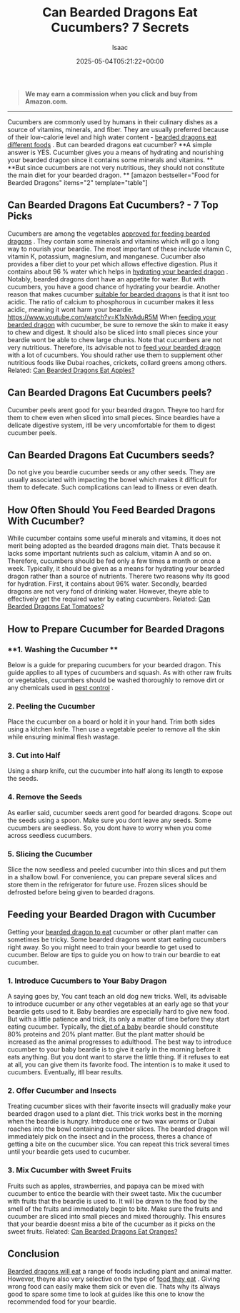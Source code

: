 ﻿---
author: Isaac
layout: post
title: Can Bearded Dragons Eat Cucumbers? 7 Secrets
date: '2025-05-04T05:21:22+00:00'
categories:
- Guide
- Lizard
tags: []
slug: /can-bearded-dragons-eat-cucumbers/
lastmod: 2025-05-07T12:21:26+03:00
---
> **We may earn a commission when you click and buy from Amazon.com.**
>

---
Cucumbers are commonly used by humans in their culinary dishes as a source of vitamins, minerals, and fiber.
They are usually preferred because of their low-calorie level and high water content -
[bearded dragons eat different foods](https://pestpolicy.com/what-do-bearded-dragons-eat/)
.
But can bearded dragons eat cucumber?
**A simple answer is YES. Cucumber gives you a means of hydrating and nourishing your bearded dragon since it contains some minerals and vitamins. **
**But since cucumbers are not very nutritious, they should not constitute the main diet for your bearded dragon. **
[amazon bestseller="Food for Bearded Dragons" items="2" template="table"]
## **Can Bearded Dragons Eat Cucumbers? - 7 Top Picks**
Cucumbers are among the vegetables
[approved for feeding bearded dragons](https://cvm.ncsu.edu/documents/caring-for-your-bearded-dragon/)
. They contain some minerals and vitamins which will go a long way to nourish your beardie.
The most important of these include vitamin C, vitamin K, potassium, magnesium, and manganese.
Cucumber also provides a fiber diet to your pet which allows effective digestion.
Plus it contains about 96 % water which helps in
[hydrating your bearded dragon](https://pestpolicy.com/can-bearded-dragons-eat-mushrooms/)
. Notably, bearded dragons dont have an appetite for water. But with cucumbers, you have a good chance of hydrating your beardie.
Another reason that makes cucumber
[suitable for bearded dragons](https://pestpolicy.com/how-smart-are-bearded-dragons/)
is that it isnt too acidic. The ratio of calcium to phosphorous in cucumber makes it less acidic, meaning it wont harm your beardie.
https://www.youtube.com/watch?v=K1xNvAduR5M
When
[feeding your bearded dragon](https://pestpolicy.com/what-should-i-feed-my-bearded-dragon/)
with cucumber, be sure to remove the skin to make it easy to chew and digest. It should also be sliced into small pieces since your beardie wont be able to chew large chunks.
Note that cucumbers are not very nutritious. Therefore, its advisable not to
[feed your bearded dragon](https://pestpolicy.com/can-bearded-dragons-eat-apples/)
with a lot of cucumbers.
You should rather use them to supplement other nutritious foods like Dubai roaches, crickets, collard greens among others.
Related:
[Can Bearded Dragons Eat Apples?](https://pestpolicy.com/can-bearded-dragons-eat-apples/)
## **Can Bearded Dragons Eat Cucumbers peels?**
Cucumber peels arent good for your bearded dragon. Theyre too hard for them to chew even when sliced into small pieces.
Since beardies have a delicate digestive system, itll be very uncomfortable for them to digest cucumber peels.
## **Can Bearded Dragons Eat Cucumbers seeds?**
Do not give you beardie cucumber seeds or any other seeds. They are usually associated with impacting the bowel which makes it difficult for them to defecate. Such complications can lead to illness or even death.
## **How Often Should You Feed Bearded Dragons With Cucumber?**
While cucumber contains some useful minerals and vitamins, it does not merit being adopted as the bearded dragons main diet.
Thats because it lacks some important nutrients such as calcium, vitamin A and so on.
Therefore, cucumbers should be fed only a few times a month or once a week.
Typically, it should be given as a means for hydrating your bearded dragon rather than a source of nutrients. Therere two reasons why its good for hydration.
First, it contains about 96% water. Secondly, bearded dragons are not very fond of drinking water. However, theyre able to effectively get the required water by eating cucumbers.
Related:
[Can Bearded Dragons Eat Tomatoes?](https://pestpolicy.com/can-bearded-dragons-eat-tomatoes/)
## **How to Prepare Cucumber for Bearded Dragons**
### **1. Washing the Cucumber **
Below is a guide for preparing cucumbers for your bearded dragon. This guide applies to all types of cucumbers and squash.
As with other raw fruits or vegetables, cucumbers should be washed thoroughly to remove dirt or any chemicals used in
[pest control](https://pestpolicy.com/how-to-get-rid-of-termites/)
.
### **2. Peeling the Cucumber**
Place the cucumber on a board or hold it in your hand. Trim both sides using a kitchen knife. Then use a vegetable peeler to remove all the skin while ensuring minimal flesh wastage.
### **3. Cut into Half**
Using a sharp knife, cut the cucumber into half along its length to expose the seeds.
### **4. Remove the Seeds**
As earlier said, cucumber seeds arent good for bearded dragons. Scope out the seeds using a spoon.
Make sure you dont leave any seeds. Some cucumbers are seedless. So, you dont have to worry when you come across seedless cucumbers.
### **5. Slicing the Cucumber**
Slice the now seedless and peeled cucumber into thin slices and put them in a shallow bowl.
For convenience, you can prepare several slices and store them in the refrigerator for future use. Frozen slices should be defrosted before being given to bearded dragons.
## **Feeding your Bearded Dragon with Cucumber**
Getting your
[bearded dragon to eat](https://pestpolicy.com/can-bearded-dragons-eat-cabbage/)
cucumber or other plant matter can sometimes be tricky. Some bearded dragons wont start eating cucumbers right away.
So you might need to train your beardie to get used to cucumber. Below are tips to guide you on how to train our beardie to eat cucumber.
### **1. Introduce Cucumbers to Your Baby Dragon**
A saying goes by, You cant teach an old dog new tricks. Well, its advisable to introduce cucumber or any other vegetables at an early age so that your beardie gets used to it.
Baby beardies are especially hard to give new food. But with a little patience and trick, its only a matter of time before they start eating cucumber.
Typically, the
[diet of a baby](https://pestpolicy.com/what-do-baby-lizards-eat/)
beardie should constitute 80% proteins and 20% plant matter. But the plant matter should be increased as the animal progresses to adulthood.
The best way to introduce cucumber to your baby beardie is to give it early in the morning before it eats anything.
But you dont want to starve the little thing. If it refuses to eat at all, you can give them its favorite food. The intention is to make it used to cucumbers. Eventually, itll bear results.
### **2. Offer Cucumber and Insects**
Treating cucumber slices with their favorite insects will gradually make your bearded dragon used to a plant diet.
This trick works best in the morning when the beardie is hungry.
Introduce one or two wax worms or Dubai roaches into the bowl containing cucumber slices.
The bearded dragon will immediately pick on the insect and in the process, theres a chance of getting a bite on the cucumber slice.
You can repeat this trick several times until your beardie gets used to cucumber.
### **3. Mix Cucumber with Sweet Fruits**
Fruits such as apples, strawberries, and papaya can be mixed with cucumber to entice the beardie with their sweet taste.
Mix the cucumber with fruits that the beardie is used to. It will be drawn to the food by the smell of the fruits and immediately begin to bite.
Make sure the fruits and cucumber are sliced into small pieces and mixed thoroughly. This ensures that your beardie doesnt miss a bite of the cucumber as it picks on the sweet fruits.
Related:
[Can Bearded Dragons Eat Oranges?](https://pestpolicy.com/can-bearded-dragons-eat-oranges/)
## **Conclusion**
[Bearded dragons will eat](https://pestpolicy.com/can-bearded-dragons-eat-onions/)
a range of foods including plant and animal matter. However, theyre also very selective on the type of
[food they eat](https://pestpolicy.com/what-do-flea-larvae-eat/)
.
Giving wrong food can easily make them sick or even die.
Thats why its always good to spare some time to look at guides like this one to know the recommended food for your beardie.